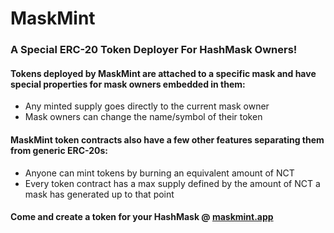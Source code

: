 # MaskMint

### A Special ERC-20 Token Deployer For HashMask Owners!

#### Tokens deployed by MaskMint are attached to a specific mask and have special properties for mask owners embedded in them:
  * Any minted supply goes directly to the current mask owner
  * Mask owners can change the name/symbol of their token

#### MaskMint token contracts also have a few other features separating them from generic ERC-20s:
  * Anyone can mint tokens by burning an equivalent amount of NCT
  * Every token contract has a max supply defined by the amount of NCT a mask has generated up to that point

#### Come and create a token for your HashMask @ [maskmint.app](https://www.maskmint.app)
